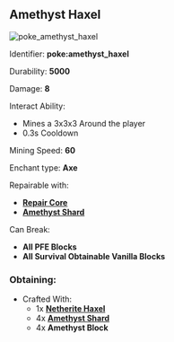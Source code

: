 ## Amethyst Haxel
![poke_amethyst_haxel](https://github.com/ItsMePok/PFE/assets/136857747/41b308d8-3549-4fac-87eb-ed857050f458)

Identifier: **poke:amethyst_haxel**

Durability: **5000**

Damage: **8**

Interact Ability:
* Mines a 3x3x3 Around the player
* 0.3s Cooldown

Mining Speed: **60**

Enchant type: **Axe**

Repairable with:
* **[Repair Core](https://github.com/ItsMePok/PFE/wiki/Repair-Core)**
* **[Amethyst Shard](https://minecraft.wiki/w/Amethyst_Shard)**

Can Break:
* **All PFE Blocks**
* **All Survival Obtainable Vanilla Blocks**

### Obtaining:
* Crafted With:
    * 1x **[Netherite Haxel](https://github.com/ItsMePok/PFE/wiki/Netherite-Haxel)**
    * 4x **[Amethyst Shard](https://minecraft.wiki/w/Amethyst_Shard)**
    * 4x **Amethyst Block**